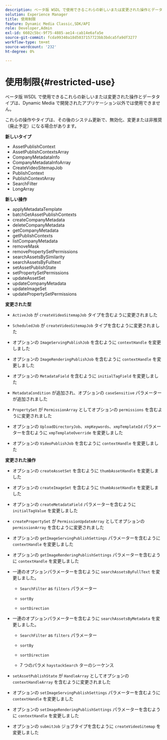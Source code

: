 ```yaml
---
description: ベータ版 WSDL で使用できるこれらの新しいまたは変更された操作とデータタイプは、Dynamic Media で開発されたアプリケーション以外では使用できません。
solution: Experience Manager
title: 使用制限
feature: Dynamic Media Classic,SDK/API
role: Developer,Admin
exl-id: 6602c5bc-9f75-4885-ae14-cab14e6afa5e
source-git-commit: fcda99340a18d5037157723bb3bdca5fa9df3277
workflow-type: tm+mt
source-wordcount: '232'
ht-degree: 0%

---
```


# 使用制限{#restricted-use}

ベータ版 WSDL で使用できるこれらの新しいまたは変更された操作とデータタイプは、Dynamic Media で開発されたアプリケーション以外では使用できません。

これらの操作やタイプは、その後のシステム更新で、無効化、変更または非推奨（廃止予定）になる場合があります。

**新しいタイプ**

* AssetPublishContext
* AssetPublishContextsArray
* CompanyMetadataInfo
* CompanyMetadataInfoArray
* CreateVideoSitemapJob
* PublishContext
* PublishContextArray
* SearchFilter
* LongArray

**新しい操作**

* applyMetadataTemplate
* batchGetAssetPublishContexts
* createCompanyMetadata
* deleteCompanyMetadata
* getCompanyMetadata
* getPublishContexts
* listCompanyMetadata
* removeMask
* removePropertySetPermissions
* searchAssetsBySimilarity
* searchAssetsByFulltext
* setAssetPublishState
* setPropertySetPermissions
* updateAssetSet
* updateCompanyMetadata
* updateImageSet
* updatePropertySetPermissions

**変更された型**

* `ActiveJob` が `createVideoSitemapJob` タイプを含むように変更されました

* `ScheduledJob` が `createVideoSitemapJob` タイプを含むように変更されました

* オプションの `ImageServingPublishJob` を含むように `contextHandle` を変更しました

* オプションの `ImageRenderingPublishJob` を含むように `contextHandle` を変更しました

* オプションの `MetadataField` を含むように `initialTagField` を変更しました

* `MetadataCondition` が追加され、オプションの `caseSensitive` パラメーターが追加されました

* `PropertySet` が `PermissionArray` としてオプションの `permissions` を含むように変更されました

* オプションの `UploadDirectoryJob`、`xmpKeywords`、`xmpTemplateId` パラメーターを含むように `xmpTemplateOverride` を変更しました

* オプションの `VideoPublishJob` を含むように `contextHandle` を変更しました

**変更された操作**

* オプションの `createAssetSet` を含むように `thumbAssetHandle` を変更しました

* オプションの `createImageSet` を含むように `thumbAssetHandle` を変更しました

* オプションの `createMetadataField` パラメーターを含むように `initialTagValue` を変更しました

* `createPropertySet` が `PermissionUpdateArray` としてオプションの `permissionArray` を含むように変更されました

* オプションの `getImageServingPublishSettings` パラメーターを含むように `contextHandle` を変更しました

* オプションの `getImageRenderingPublishSettings` パラメーターを含むように `contextHandle` を変更しました

* 一連のオプションパラメーターを含むように `searchAssetsByFullText` を変更しました。

   * `SearchFilter` as `filters` パラメーター

   * `sortBy`
   * `sortDirection`

* 一連のオプションパラメーターを含むように `searchAssetsByMetadata` を変更しました。

   * `SearchFilter` as `filters` パラメーター

   * `sortBy`
   * `sortDirection`
   * 7 つのパラメ `haystackSearch` ターのシーケンス

* `setAssetPublishState` が `HandleArray` としてオプションの `contextHandleArray` を含むように変更されました

* オプションの `setImageServingPublishSettings` パラメーターを含むように `contextHandle` を変更しました

* オプションの `setImageRenderingPublishSettings` パラメーターを含むように `contextHandle` を変更しました

* オプションの `submitJob` ジョブタイプを含むように `createVideoSitemap` を変更しました
